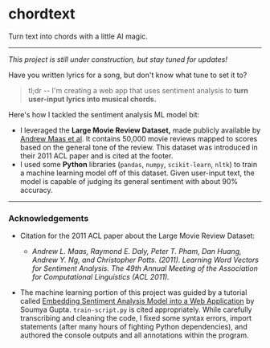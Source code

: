 # chordtext
Turn text into chords with a little AI magic.

---

*This project is still under construction, but stay tuned for updates!*


Have you written lyrics for a song, but don't know what tune to set it to? 



> tl;dr -- I'm creating a web app that uses sentiment analysis to **turn user-input lyrics into musical chords.**


Here's how I tackled the sentiment analysis ML model bit:
* I leveraged the **Large Movie Review Dataset,** made publicly available by [Andrew Maas et al](https://ai.stanford.edu/~amaas/data/sentiment/). It contains 50,000 movie reviews mapped to scores based on the general tone of the review. This dataset was introduced in their 2011 ACL paper and is cited at the footer.
* I used some **Python** libraries (`pandas`, `numpy`, `scikit-learn`, `nltk`) to train a machine learning model off of this dataset. Given user-input text, the model is capable of judging its general sentiment with about 90% accuracy.


---
### Acknowledgements

* Citation for the 2011 ACL paper about the Large Movie Review Dataset:
  * *Andrew L. Maas, Raymond E. Daly, Peter T. Pham, Dan Huang, Andrew Y. Ng, and Christopher Potts. (2011). Learning Word Vectors for Sentiment Analysis. The 49th Annual Meeting of the Association for Computational Linguistics (ACL 2011).*

* The machine learning portion of this project was guided by a tutorial called [Embedding Sentiment Analysis Model into a Web Application](https://medium.com/analytics-vidhya/embedding-sentiment-analysis-model-into-a-web-application-93b76ab6348c) by Soumya Gupta. `train-script.py` is cited appropriately. While carefully transcribing and cleaning the code, I fixed some syntax errors, import statements (after many hours of fighting Python dependencies), and authored the console outputs and all annotations within the program.
